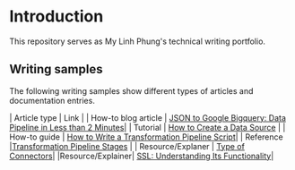 # Introduction

This repository serves as My Linh Phung's technical writing portfolio.

## Writing samples

The following writing samples show different types of articles and documentation entries.

| Article type | Link |
| How-to blog article | [JSON to Google Bigquery: Data Pipeline in Less than 2 Minutes](blog-json-to-gbq.md)|
| Tutorial | [How to Create a Data Source](tutorial-data-source.md) |
| How-to guide | [How to Write a Transformation Pipeline Script](how-to-transformation-pipeline.md)|
| Reference |[Transformation Pipeline Stages](reference.md) |
| Resource/Explaner | [Type of Connectors](resource-connector-types.md)|
|Resource/Explainer| [SSL: Understanding Its Functionality](resource-ssl.md)|
